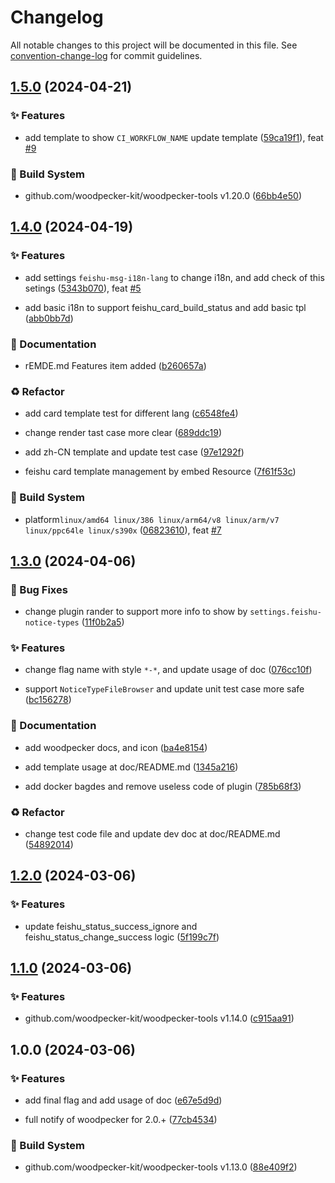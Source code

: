 # Changelog

All notable changes to this project will be documented in this file. See [convention-change-log](https://github.com/convention-change/convention-change-log) for commit guidelines.

## [1.5.0](https://github.com/woodpecker-kit/woodpecker-feishu-group-robot/compare/1.4.0...v1.5.0) (2024-04-21)

### ✨ Features

* add template to show `CI_WORKFLOW_NAME` update template ([59ca19f1](https://github.com/woodpecker-kit/woodpecker-feishu-group-robot/commit/59ca19f1941105b8b2d2ddeb143290e343ad35b2)), feat [#9](https://github.com/woodpecker-kit/woodpecker-feishu-group-robot/issues/9)

### 👷‍ Build System

* github.com/woodpecker-kit/woodpecker-tools v1.20.0 ([66bb4e50](https://github.com/woodpecker-kit/woodpecker-feishu-group-robot/commit/66bb4e504dbea13ff6a68e923a5132a55f56016d))

## [1.4.0](https://github.com/woodpecker-kit/woodpecker-feishu-group-robot/compare/1.3.0...v1.4.0) (2024-04-19)

### ✨ Features

* add settings `feishu-msg-i18n-lang` to change i18n, and add check of this setings ([5343b070](https://github.com/woodpecker-kit/woodpecker-feishu-group-robot/commit/5343b070c237291883e7bc2e3cdbf5e041a86efd)), feat [#5](https://github.com/woodpecker-kit/woodpecker-feishu-group-robot/issues/5)

* add basic i18n to support feishu_card_build_status and add basic tpl ([abb0bb7d](https://github.com/woodpecker-kit/woodpecker-feishu-group-robot/commit/abb0bb7d7f5fdb50cc5186e5abb39ecbfbbaf03f))

### 📝 Documentation

* rEMDE.md Features item added ([b260657a](https://github.com/woodpecker-kit/woodpecker-feishu-group-robot/commit/b260657a473cf98c7189a5488639a4b13eb38122))

### ♻ Refactor

* add card template test for different lang ([c6548fe4](https://github.com/woodpecker-kit/woodpecker-feishu-group-robot/commit/c6548fe4105b33c7b8698acfc2650f8ff727ab7e))

* change render tast case more clear ([689ddc19](https://github.com/woodpecker-kit/woodpecker-feishu-group-robot/commit/689ddc198c815fef1bf612c7d68e41f8231714fb))

* add zh-CN template and update test case ([97e1292f](https://github.com/woodpecker-kit/woodpecker-feishu-group-robot/commit/97e1292f9fafc1944b55bd96e0b328d8f2f697b7))

* feishu card template management by embed Resource ([7f61f53c](https://github.com/woodpecker-kit/woodpecker-feishu-group-robot/commit/7f61f53c2b16f7f321c14eef63851fd8427d13fd))

### 👷‍ Build System

* platform`linux/amd64 linux/386 linux/arm64/v8 linux/arm/v7 linux/ppc64le linux/s390x` ([06823610](https://github.com/woodpecker-kit/woodpecker-feishu-group-robot/commit/068236108b377b0340e6e64e9a741833c4c4906a)), feat [#7](https://github.com/woodpecker-kit/woodpecker-feishu-group-robot/issues/7)

## [1.3.0](https://github.com/woodpecker-kit/woodpecker-feishu-group-robot/compare/1.2.0...v1.3.0) (2024-04-06)

### 🐛 Bug Fixes

* change plugin rander to support more info to show by `settings.feishu-notice-types` ([11f0b2a5](https://github.com/woodpecker-kit/woodpecker-feishu-group-robot/commit/11f0b2a554ae666c0730bb46f7ff5619e9d0bb2c))

### ✨ Features

* change flag name with style `*-*`, and update usage of doc ([076cc10f](https://github.com/woodpecker-kit/woodpecker-feishu-group-robot/commit/076cc10f04d22d426a3587f3994f1f2b8b316c78))

* support `NoticeTypeFileBrowser` and update unit test case more safe ([bc156278](https://github.com/woodpecker-kit/woodpecker-feishu-group-robot/commit/bc156278ce9f3cd083404f84e5994a6bfe20022a))

### 📝 Documentation

* add woodpecker docs, and icon ([ba4e8154](https://github.com/woodpecker-kit/woodpecker-feishu-group-robot/commit/ba4e815440f326b655f114da2242589db0f92eb9))

* add template usage at doc/README.md ([1345a216](https://github.com/woodpecker-kit/woodpecker-feishu-group-robot/commit/1345a2160b523aafd90c7540e15050f519f4acd4))

* add docker bagdes and remove useless code of plugin ([785b68f3](https://github.com/woodpecker-kit/woodpecker-feishu-group-robot/commit/785b68f3c7abb021d0f5dffa34b51e23edb96e54))

### ♻ Refactor

* change test code file and update dev doc at doc/README.md ([54892014](https://github.com/woodpecker-kit/woodpecker-feishu-group-robot/commit/548920147b32c8a515d4273175e937ed7d2c8758))

## [1.2.0](https://github.com/woodpecker-kit/woodpecker-feishu-group-robot/compare/1.1.0...v1.2.0) (2024-03-06)

### ✨ Features

* update feishu_status_success_ignore and feishu_status_change_success logic ([5f199c7f](https://github.com/woodpecker-kit/woodpecker-feishu-group-robot/commit/5f199c7f1c7a74c218a47dfd70ffe596ffb476bd))

## [1.1.0](https://github.com/woodpecker-kit/woodpecker-feishu-group-robot/compare/1.0.0...v1.1.0) (2024-03-06)

### ✨ Features

* github.com/woodpecker-kit/woodpecker-tools v1.14.0 ([c915aa91](https://github.com/woodpecker-kit/woodpecker-feishu-group-robot/commit/c915aa91b1303dada1c497538b590563bc8811bf))

## 1.0.0 (2024-03-06)

### ✨ Features

* add final flag and add usage of doc ([e67e5d9d](https://github.com/woodpecker-kit/woodpecker-feishu-group-robot/commit/e67e5d9dfc631637eafebcc234bf6a2a37823ad1))

* full notify of woodpecker for 2.0.+ ([77cb4534](https://github.com/woodpecker-kit/woodpecker-feishu-group-robot/commit/77cb4534fbb5c7c4813a8b283e24d7540d92e75e))

### 👷‍ Build System

* github.com/woodpecker-kit/woodpecker-tools v1.13.0 ([88e409f2](https://github.com/woodpecker-kit/woodpecker-feishu-group-robot/commit/88e409f2b352931d0c102268590929b023a9c431))

